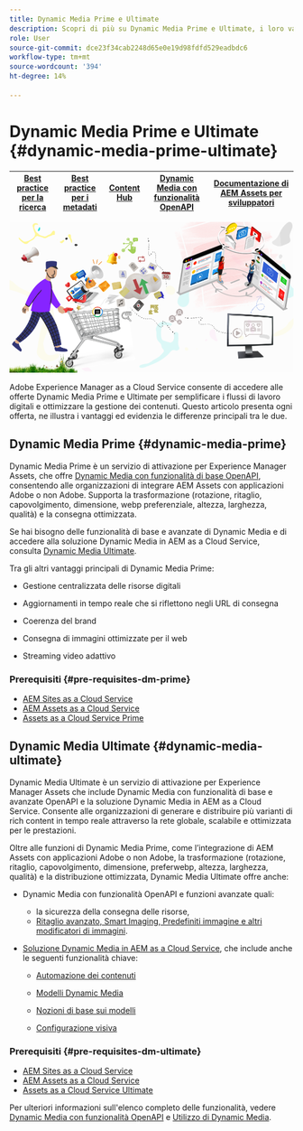 ```yaml
---
title: Dynamic Media Prime e Ultimate
description: Scopri di più su Dynamic Media Prime e Ultimate, i loro vantaggi e le differenze tra i due.
role: User
source-git-commit: dce23f34cab2248d65e0e19d98fdfd529eadbdc6
workflow-type: tm+mt
source-wordcount: '394'
ht-degree: 14%

---
```


# Dynamic Media Prime e Ultimate {#dynamic-media-prime-ultimate}

| [Best practice per la ricerca](/help/assets/search-best-practices.md) | [Best practice per i metadati](/help/assets/metadata-best-practices.md) | [Content Hub](/help/assets/product-overview.md) | [Dynamic Media con funzionalità OpenAPI](/help/assets/dynamic-media-open-apis-overview.md) | [Documentazione di AEM Assets per sviluppatori](https://developer.adobe.com/experience-cloud/experience-manager-apis/) |
| ------------- | --------------------------- |---------|----|-----|

![Banner Dynamic Media](/help/assets/assets/dm-pnp-banner.png)

Adobe Experience Manager as a Cloud Service consente di accedere alle offerte Dynamic Media Prime e Ultimate per semplificare i flussi di lavoro digitali e ottimizzare la gestione dei contenuti. Questo articolo presenta ogni offerta, ne illustra i vantaggi ed evidenzia le differenze principali tra le due.

## Dynamic Media Prime {#dynamic-media-prime}

Dynamic Media Prime è un servizio di attivazione per Experience Manager Assets, che offre [Dynamic Media con funzionalità di base OpenAPI](/help/assets/dynamic-media-open-apis-overview.md), consentendo alle organizzazioni di integrare AEM Assets con applicazioni Adobe o non Adobe. Supporta la trasformazione (rotazione, ritaglio, capovolgimento, dimensione, webp preferenziale, altezza, larghezza, qualità) e la consegna ottimizzata.

Se hai bisogno delle funzionalità di base e avanzate di Dynamic Media e di accedere alla soluzione Dynamic Media in AEM as a Cloud Service, consulta [Dynamic Media Ultimate](#dynamic-media-ultimate).

Tra gli altri vantaggi principali di Dynamic Media Prime:

* Gestione centralizzata delle risorse digitali

* Aggiornamenti in tempo reale che si riflettono negli URL di consegna

* Coerenza del brand

* Consegna di immagini ottimizzate per il web

* Streaming video adattivo

### Prerequisiti {#pre-requisites-dm-prime}

* [AEM Sites as a Cloud Service](/help/sites-cloud/authoring/quick-start.md)
* [AEM Assets as a Cloud Service](/help/assets/overview.md)
* [Assets as a Cloud Service Prime](/help/assets/assets-prime.md)

## Dynamic Media Ultimate {#dynamic-media-ultimate}

Dynamic Media Ultimate è un servizio di attivazione per Experience Manager Assets che include Dynamic Media con funzionalità di base e avanzate OpenAPI e la soluzione Dynamic Media in AEM as a Cloud Service. Consente alle organizzazioni di generare e distribuire più varianti di rich content in tempo reale attraverso la rete globale, scalabile e ottimizzata per le prestazioni.

Oltre alle funzioni di Dynamic Media Prime, come l’integrazione di AEM Assets con applicazioni Adobe o non Adobe, la trasformazione (rotazione, ritaglio, capovolgimento, dimensione, preferwebp, altezza, larghezza, qualità) e la distribuzione ottimizzata, Dynamic Media Ultimate offre anche:

* Dynamic Media con funzionalità OpenAPI e funzioni avanzate quali:

   * la sicurezza della consegna delle risorse,
   * [Ritaglio avanzato, Smart Imaging, Predefiniti immagine e altri modificatori di immagini](https://adobe-aem-assets-delivery-advancemodifiers.redoc.ly/).

* [Soluzione Dynamic Media in AEM as a Cloud Service](/help/assets/dynamic-media/dynamic-media.md), che include anche le seguenti funzionalità chiave:

   * [Automazione dei contenuti](https://experienceleague.adobe.com/en/docs/experience-manager-learn/assets/content-automation/overview)

   * [Modelli Dynamic Media](/help/assets/dynamic-media/dynamic-media-templates.md)

   * [Nozioni di base sui modelli](https://experienceleague.adobe.com/en/docs/dynamic-media-classic/using/template-basics/quick-start-template-basics)

   * [Configurazione visiva](https://experienceleague.adobe.com/en/docs/dynamic-media-classic/using/master-files/vignette-window-covering-cabinet-files)

### Prerequisiti {#pre-requisites-dm-ultimate}

* [AEM Sites as a Cloud Service](/help/sites-cloud/authoring/quick-start.md)
* [AEM Assets as a Cloud Service](/help/assets/overview.md)
* [Assets as a Cloud Service Ultimate](/help/assets/assets-ultimate-overview.md)

Per ulteriori informazioni sull&#39;elenco completo delle funzionalità, vedere [Dynamic Media con funzionalità OpenAPI](/help/assets/dynamic-media-open-apis-overview.md) e [Utilizzo di Dynamic Media](/help/assets/dynamic-media/dynamic-media.md).
